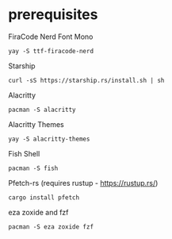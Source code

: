 # prerequisites

FiraCode Nerd Font Mono

```
yay -S ttf-firacode-nerd
```

Starship

```
curl -sS https://starship.rs/install.sh | sh
```

Alacritty

```
pacman -S alacritty
```

Alacritty Themes

```
yay -S alacritty-themes
```

Fish Shell

```
pacman -S fish
```

Pfetch-rs (requires rustup - https://rustup.rs/)

```
cargo install pfetch
```

eza zoxide and fzf

```
pacman -S eza zoxide fzf
```
